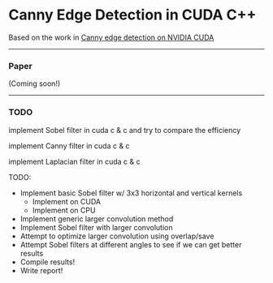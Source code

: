# Canny Edge Detection in CUDA C++

Based on the work in [Canny edge detection on NVIDIA CUDA][paper]

---

### Paper
(Coming soon!)

---
### TODO

implement Sobel filter in cuda c &amp; c and try to compare the efficiency

implement Canny filter in cuda c &amp; c

implement Laplacian filter in cuda c &amp; c

TODO:
- Implement basic Sobel filter w/ 3x3 horizontal and vertical kernels
    - Implement on CUDA
    - Implement on CPU
- Implement generic larger convolution method
- Implement Sobel filter with larger convolution
- Attempt to optimize larger convolution using overlap/save
- Attempt Sobel filters at different angles to see if we can get better results
- Compile results!
- Write report!

[paper]: https://ieeexplore.ieee.org/abstract/document/4563088